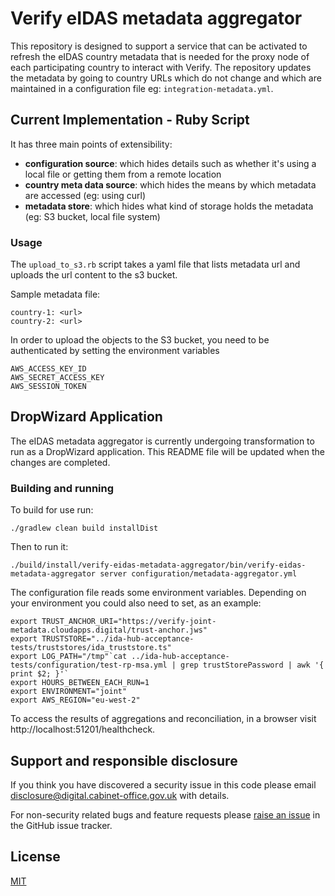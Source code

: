 # Verify eIDAS metadata aggregator
This repository is designed to support a service that can be activated to 
refresh the eIDAS country metadata that is needed for the proxy node of each participating 
country to interact with Verify.  The repository updates the metadata by going to country 
URLs which do not change and which are maintained in a configuration file eg:
```integration-metadata.yml```.

## Current Implementation - Ruby Script

It has three main points of extensibility:
* **configuration source**: which hides details such as whether it's using a local file or 
getting them from a remote location
* **country meta data source**: which hides the means by which metadata are 
accessed (eg: using curl)
* **metadata store**: which hides what kind of storage holds the metadata (eg: S3 bucket, 
local file system)


### Usage

The `upload_to_s3.rb` script takes a yaml file that lists metadata url and uploads the url content to the s3 bucket.

Sample metadata file:
```
country-1: <url>
country-2: <url>
```

In order to upload the objects to the S3 bucket, you need to be authenticated by setting the environment variables 
```
AWS_ACCESS_KEY_ID
AWS_SECRET_ACCESS_KEY
AWS_SESSION_TOKEN
```

## DropWizard Application

The eIDAS metadata aggregator is currently undergoing transformation to run as a DropWizard application. This README file will be updated when the changes are completed.

### Building and running

To build for use run:
```
./gradlew clean build installDist
```

Then to run it:
```
./build/install/verify-eidas-metadata-aggregator/bin/verify-eidas-metadata-aggregator server configuration/metadata-aggregator.yml
```

The configuration file reads some environment variables. Depending on your environment you could also need to set, as an example:
```
export TRUST_ANCHOR_URI="https://verify-joint-metadata.cloudapps.digital/trust-anchor.jws"
export TRUSTSTORE="../ida-hub-acceptance-tests/truststores/ida_truststore.ts"
export LOG_PATH="/tmp"`cat ../ida-hub-acceptance-tests/configuration/test-rp-msa.yml | grep trustStorePassword | awk '{ print $2; }'`
export HOURS_BETWEEN_EACH_RUN=1
export ENVIRONMENT="joint"
export AWS_REGION="eu-west-2"
```

To access the results of aggregations and reconciliation, in a browser visit http://localhost:51201/healthcheck.

## Support and responsible disclosure

If you think you have discovered a security issue in this code please email [disclosure@digital.cabinet-office.gov.uk](mailto:disclosure@digital.cabinet-office.gov.uk) with details.

For non-security related bugs and feature requests please [raise an issue](https://github.com/alphagov/verify-eidas-metadata-aggregator/issues/new) in the GitHub issue tracker.

## License

[MIT](https://github.com/alphagov/verify-eidas-metadata-aggregator/blob/master/LICENCE)
